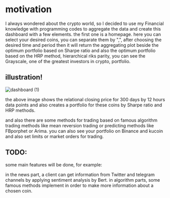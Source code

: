 # motivation

I always wondered about the crypto world, so I decided to use my Financial knowledge with programming codes to aggregate the data and create this dashboard with a few elements. the first one is a homepage. here you can select your desired coins, you can separate them by ",", after choosing the desired time and period then it will return the aggregating plot beside the optimum portfolio based on Sharpe ratio and also the optimum portfolio based on the HRP method, hierarchical riks parity, you can see the Grayscale, one of the greatest investors in crypto, portfolio. 

## illustration!
![dashboard (1)](https://user-images.githubusercontent.com/54494078/206016087-fec332d4-3fd5-42b1-bde4-698243f2fa08.jpg)

the above image shows the relational closing price for 300 days by 12 hours data points and also creates a portfolio for these coins by Sharpe ratio and HRP methods.

and also there are some methods for trading based on famous algorithm trading methods like mean reversion trading or predicting methods like 
FBporphet or Arima. 
you can also see your portfolio on Binance and kucoin and also set limits or market orders for trading.

## TODO:

some main features will be done, for example:

in the news part, a client can get information from Twitter and telegram channels by applying sentiment analysis by Bert.
in algorithm parts, some famous methods implement in order to make more information about a chosen coin.

